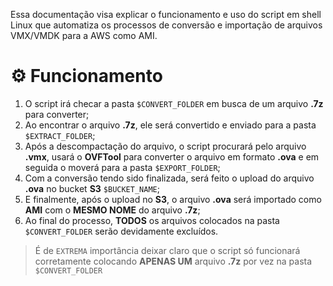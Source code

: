 Essa documentação visa explicar o funcionamento e uso do script em shell Linux que automatiza os processos de conversão e importação de arquivos VMX/VMDK para a AWS como AMI.

# ⚙️ Funcionamento

1. O script irá checar a pasta `$CONVERT_FOLDER` em busca de um arquivo **.7z** para converter;
2. Ao encontrar o arquivo **.7z**, ele será convertido e enviado para a pasta `$EXTRACT_FOLDER`;
3. Após a descompactação do arquivo, o script procurará pelo arquivo **.vmx**, usará o **OVFTool** para converter o arquivo em formato **.ova** e em seguida o moverá para a pasta `$EXPORT_FOLDER`;
4. Com a conversão tendo sido finalizada, será feito o upload do arquivo **.ova** no bucket **S3** `$BUCKET_NAME`;
6. E finalmente, após o upload no **S3**, o arquivo **.ova** será importado como **AMI** com o **MESMO NOME** do arquivo **.7z**;
7. Ao final do processo, **TODOS** os arquivos colocados na pasta `$CONVERT_FOLDER` serão devidamente excluídos.
> É de `EXTREMA` importância deixar claro que o script só funcionará corretamente colocando **APENAS UM** arquivo **.7z** por vez na pasta `$CONVERT_FOLDER`
